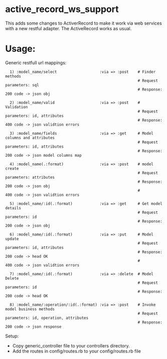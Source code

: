 active_record_ws_support
========================
This adds some changes to ActiverRecord to make it work via web services with a new restful adapter. The ActiveRecord works as usual.

Usage:
=================================================================
  Generic restfull url mappings:
  
      1) :model_name/select                   :via => :post    # Finder methods
                                                               # Request parameters: sql
                                                               # Response: 200 code -> json obj
      
      2) :model_name/valid                    :via => :post    # Validation
                                                               # Request parameters: id, attributes
                                                               # Response: 400 code -> json validtion errors                   
      
      3) :model_name/fields                   :via => :get     # Model columns and attributes
                                                               # Request parameters: id, attributes
                                                               # Response: 200 code -> json model columns map
     
      4) :model_name(.:format)                :via => :post    # model create
                                                               # Request parameters: attributes
                                                               # Response: 200 code -> json obj
                                                               #           400 code -> json validtion errors
      
      5) :model_name/:id(.:format)            :via => :get     # Get model details
                                                               # Request parameters: id
                                                               # Response: 200 code -> json obj
                                                               
      6) :model_name/:id(.:format)            :via => :put     # Model update
                                                               # Request parameters: id, attributes
                                                               # Response: 200 code -> head OK
                                                               #           400 code -> json validtion errors
      
      7) :model_name/:id(.:format)            :via => :delete  # Model Delete
                                                               # Request parameters: id
                                                               # Response: 200 code -> head OK
      
      8) :model_name/:operation/:id(.:format) :via => :post    # Invoke model business methods
                                                               # Request parameters: id, operation, attributes
                                                               # Response: 200 code -> json response
Setup:
 - Copy generic_controller file to your controllers directory.
 - Add the routes in config/routes.rb to your config/routes.rb file
